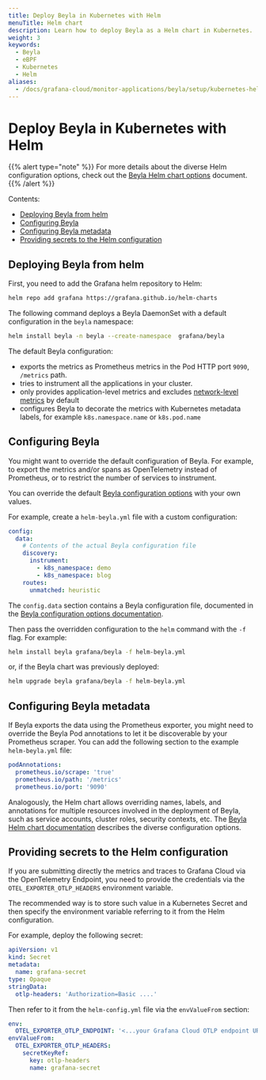 ```yaml
---
title: Deploy Beyla in Kubernetes with Helm
menuTitle: Helm chart
description: Learn how to deploy Beyla as a Helm chart in Kubernetes.
weight: 3
keywords:
  - Beyla
  - eBPF
  - Kubernetes
  - Helm
aliases:
  - /docs/grafana-cloud/monitor-applications/beyla/setup/kubernetes-helm/
---
```


# Deploy Beyla in Kubernetes with Helm

{{% alert type="note" %}} For more details about the diverse Helm configuration
options, check out the
[Beyla Helm chart options](https://github.com/grafana/beyla/blob/main/charts/beyla/README.md)
document. {{% /alert %}}

Contents:

<!-- TOC -->

- [Deploying Beyla from helm](#deploying-beyla-from-helm)
- [Configuring Beyla](#configuring-beyla)
- [Configuring Beyla metadata](#configuring-beyla-metadata)
- [Providing secrets to the Helm configuration](#providing-secrets-to-the-helm-configuration)
<!-- TOC -->

## Deploying Beyla from helm

First, you need to add the Grafana helm repository to Helm:

```sh
helm repo add grafana https://grafana.github.io/helm-charts
```

The following command deploys a Beyla DaemonSet with a default configuration in
the `beyla` namespace:

```sh
helm install beyla -n beyla --create-namespace  grafana/beyla
```

The default Beyla configuration:

- exports the metrics as Prometheus metrics in the Pod HTTP port `9090`,
  `/metrics` path.
- tries to instrument all the applications in your cluster.
- only provides application-level metrics and excludes
  [network-level metrics](../../network/) by default
- configures Beyla to decorate the metrics with Kubernetes metadata labels, for
  example `k8s.namespace.name` or `k8s.pod.name`

## Configuring Beyla

You might want to override the default configuration of Beyla. For example, to
export the metrics and/or spans as OpenTelemetry instead of Prometheus, or to
restrict the number of services to instrument.

You can override the default [Beyla configuration options](../../configure/)
with your own values.

For example, create a `helm-beyla.yml` file with a custom configuration:

```yaml
config:
  data:
    # Contents of the actual Beyla configuration file
    discovery:
      instrument:
        - k8s_namespace: demo
        - k8s_namespace: blog
    routes:
      unmatched: heuristic
```

The `config.data` section contains a Beyla configuration file, documented in the
[Beyla configuration options documentation](../../configure/options/).

Then pass the overridden configuration to the `helm` command with the `-f` flag.
For example:

```sh
helm install beyla grafana/beyla -f helm-beyla.yml
```

or, if the Beyla chart was previously deployed:

```sh
helm upgrade beyla grafana/beyla -f helm-beyla.yml
```

## Configuring Beyla metadata

If Beyla exports the data using the Prometheus exporter, you might need to
override the Beyla Pod annotations to let it be discoverable by your Prometheus
scraper. You can add the following section to the example `helm-beyla.yml` file:

```yaml
podAnnotations:
  prometheus.io/scrape: 'true'
  prometheus.io/path: '/metrics'
  prometheus.io/port: '9090'
```

Analogously, the Helm chart allows overriding names, labels, and annotations for
multiple resources involved in the deployment of Beyla, such as service
accounts, cluster roles, security contexts, etc. The
[Beyla Helm chart documentation](https://github.com/grafana/beyla/blob/main/charts/beyla/README.md)
describes the diverse configuration options.

## Providing secrets to the Helm configuration

If you are submitting directly the metrics and traces to Grafana Cloud via the
OpenTelemetry Endpoint, you need to provide the credentials via the
`OTEL_EXPORTER_OTLP_HEADERS` environment variable.

The recommended way is to store such value in a Kubernetes Secret and then
specify the environment variable referring to it from the Helm configuration.

For example, deploy the following secret:

```yaml
apiVersion: v1
kind: Secret
metadata:
  name: grafana-secret
type: Opaque
stringData:
  otlp-headers: 'Authorization=Basic ....'
```

Then refer to it from the `helm-config.yml` file via the `envValueFrom` section:

```yaml
env:
  OTEL_EXPORTER_OTLP_ENDPOINT: '<...your Grafana Cloud OTLP endpoint URL...>'
envValueFrom:
  OTEL_EXPORTER_OTLP_HEADERS:
    secretKeyRef:
      key: otlp-headers
      name: grafana-secret
```
